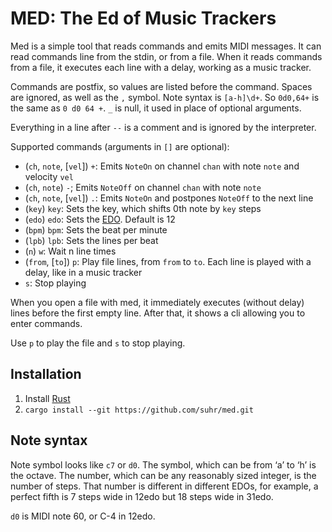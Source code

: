 # MED: The Ed of Music Trackers

Med is a simple tool that reads commands and emits MIDI messages. It can read commands line from the stdin, or from a file.  When it reads commands from a file, it executes each line with a delay, working as a music tracker.

Commands are postfix, so values are listed before the command. Spaces are ignored, as well as the `,` symbol. Note syntax is `[a-h]\d+`. So `0d0,64+` is the same as `0 d0 64 +`. `_` is null, it used in place of optional arguments.

Everything in a line after `--` is a comment and is ignored by the interpreter.

Supported commands (arguments in `[]` are optional):

- (`ch`, `note`, [`vel`]) `+`: Emits `NoteOn` on channel `chan` with note `note` and velocity `vel`
- (`ch`, `note`) `-`; Emits `NoteOff` on channel `chan` with note `note`
- (`ch`, `note`, [`vel`]) `.`: Emits `NoteOn` and postpones `NoteOff` to the next line
- (`key`) `key`: Sets the key, which shifts 0th note by `key` steps
- (`edo`) `edo`: Sets the [EDO](http://xenharmonic.wikispaces.com/EDO). Default is 12
- (`bpm`) `bpm`: Sets the beat per minute
- (`lpb`) `lpb`: Sets the lines per beat
- (`n`) `w`: Wait n line times
- (`from`, [`to`]) `p`: Play file lines, from `from` to `to`. Each line is played with a delay, like in a music tracker
- `s`: Stop playing

When you open a file with med, it immediately executes (without delay) lines before the first empty line. After that, it shows a cli allowing you to enter commands.

Use `p` to play the file and `s` to stop playing.

## Installation

1. Install [Rust](https://www.rust-lang.org/)
2. `cargo install --git https://github.com/suhr/med.git`


## Note syntax

Note symbol looks like `c7` or `d0`. The symbol, which can be from ‘a’ to ‘h’ is the octave. The number, which can be any reasonably sized integer, is the number of steps. That number is different in different EDOs, for example, a perfect fifth is 7 steps wide in 12edo but 18 steps wide in 31edo.

`d0` is MIDI note 60, or C-4 in 12edo.
